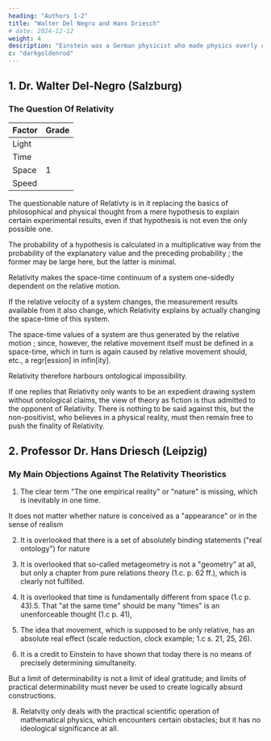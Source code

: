 ```yaml
---
heading: "Authors 1-2"
title: "Walter Del Negro and Hans Driesch"
# date: 2024-12-12
weight: 4
description: "Einstein was a German physicist who made physics overly complicated by using arbitrary tensors"
c: "darkgoldenrod"
---
```



## 1. Dr. Walter Del-Negro (Salzburg)

### The Question Of Relativity

Factor | Grade
--- | ---
Light | 
Time | 
Space | 1
Speed | 


The questionable nature of Relativty is in it replacing the basics of philosophical and physical thought from a mere hypothesis to explain certain experimental results, even if that hypothesis is not even the only possible one.

The probability of a hypothesis is calculated in a multiplicative way from the probability of the
explanatory value and the preceding probability ; the former may be large here, but the latter is
minimal.

Relativity makes the space-time continuum of a system one-sidedly dependent on the relative motion.

If the relative velocity of a system changes, the measurement results available from it also change, which Relativity explains by actually changing the space-time of this system.

The space-time values of a system are thus generated by the relative motion ; since, however, the relative movement itself must be defined in a space-time, which in turn is again caused by relative movement should, etc., a regr[ession] in infin[ity]. 

Relativity therefore harbours ontological impossibility.

If one replies that Relativity only wants to be an expedient drawing system without ontological claims, the view of theory as fiction is thus admitted to the opponent of Relativity. There is nothing to be said against this, but the non-positivist, who believes in a physical reality, must then remain free to push the finality of Relativity.

<!-- Cf. v. "On the dispute over the philosophical sense of Einstein's RTH", Arch. f. syst. Philos., N. F.
XXVII, 103 ff. ; "RTH and Truth Problem", ibid. xxVIII, 126 ff. -->



## 2. Professor Dr. Hans Driesch (Leipzig)

### My Main Objections Against The Relativity Theoristics

1. The clear term "The one empirical reality" or "nature" is missing, which is inevitably in one time. 

It does not matter whether nature is conceived as a "appearance" or in the sense of realism 

2. It is overlooked that there is a set of absolutely binding statements ("real ontology") for nature


3. It is overlooked that so-called metageometry is not a "geometry" at all, but only a chapter from
pure relations theory (1.c. p. 62 ff.), which is clearly not fulfilled.

4. It is overlooked that time is fundamentally different from space (1.c p. 43).5. That "at the same time" should be many "times" is an unenforceable thought (1.c p. 41),

6. The idea that movement, which is supposed to be only relative, has an absolute real effect (scale
reduction, clock example; 1.c s. 21, 25, 26).

7. It is a credit to Einstein to have shown that today there is no means of precisely determining
simultaneity. 

But a limit of determinability is not a limit of ideal gratitude; and limits of practical determinability must never be used to create logically absurd constructions.

8. Relatvity only deals with the practical scientific operation of mathematical physics, which
encounters certain obstacles; but it has no ideological significance at all.


